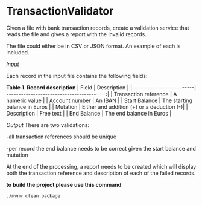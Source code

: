 # TransactionValidator

Given a file with bank transaction records, create a validation service that reads the file and gives a report with the invalid records.

The file could either be in CSV or JSON format. An example of each is included.

*Input*

Each record in the input file contains the following fields:

**Table 1. Record description**
|  Field                   | Description                               |
| -------------------------| -----------------------------------------:|
| Transaction reference    | A numeric value                           |
| Account number           | An IBAN                                   |
| Start Balance            | The starting balance in Euros             |
| Mutation                 | Either and addition (+) or a deduction (-)|
| Description              | Free text                                 |
| End Balance              | The end balance in Euros                  |


*Output*
There are two validations:


-all transaction references should be unique

-per record the end balance needs to be correct given the start balance and mutation

At the end of the processing, a report needs to be created which will display both the transaction reference and description of each of the failed records.

**to build the project please use this command** 

`./mvnw clean package`
